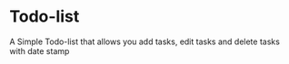 # Todo-list
<div>A Simple Todo-list that allows you add tasks, edit tasks and delete tasks with date stamp</div>

